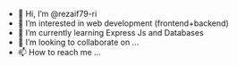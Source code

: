 - 👋 Hi, I’m @rezaif79-ri
- 👀 I’m interested in web development (frontend+backend)
- 🌱 I’m currently learning Express Js and Databases 
- 💞️ I’m looking to collaborate on ...
- 📫 How to reach me ...

